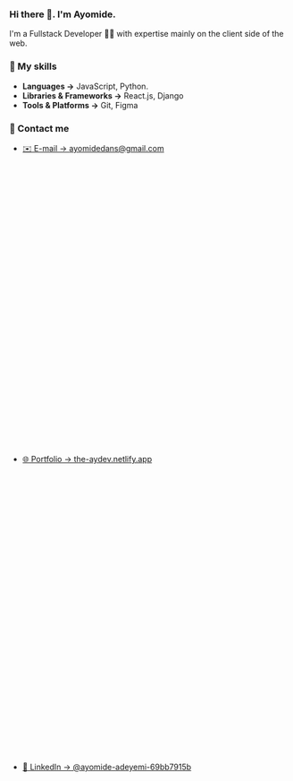### Hi there 👋. I'm Ayomide.

I'm a Fullstack Developer 👩‍💻 with expertise mainly on the client side of the web.

### 🚀 My skills

- **Languages →** JavaScript, Python.
- **Libraries & Frameworks →** React.js, Django
- **Tools & Platforms →** Git, Figma

### 👥 Contact me

- [✉️ E-mail → ayomidedans@gmail.com](mailto:ayomidedans@gmail.com) <?xml version="1.0" standalone="no"?>
<!DOCTYPE svg PUBLIC "-//W3C//DTD SVG 20010904//EN"
 "http://www.w3.org/TR/2001/REC-SVG-20010904/DTD/svg10.dtd">
<svg version="1.0" xmlns="http://www.w3.org/2000/svg"
 width="512.000000pt" height="512.000000pt" viewBox="0 0 512.000000 512.000000"
 preserveAspectRatio="xMidYMid meet">

<g transform="translate(0.000000,512.000000) scale(0.100000,-0.100000)"
fill="#000000" stroke="none">
<path d="M435 4473 c-203 -25 -360 -160 -416 -358 -12 -42 -14 -291 -14 -1555
0 -1264 2 -1513 14 -1555 47 -168 165 -290 330 -341 25 -8 101 -17 169 -21
l122 -6 0 1496 c0 824 2 1497 5 1497 2 0 434 -331 960 -735 l955 -735 955 735
c526 404 958 735 960 735 3 0 5 -673 5 -1497 l0 -1496 123 6 c67 4 143 13 168
21 165 51 283 173 330 341 21 75 21 3035 0 3110 -47 168 -165 290 -330 341
-25 8 -100 17 -166 20 l-120 6 -963 -761 -962 -761 -962 760 -963 760 -85 -1
c-47 -1 -98 -4 -115 -6z"/>
</g>
</svg>
- [🌐 Portfolio → the-aydev.netlify.app](https://the-aydev.netlify.app/)<?xml version="1.0" standalone="no"?>
<!DOCTYPE svg PUBLIC "-//W3C//DTD SVG 20010904//EN"
 "http://www.w3.org/TR/2001/REC-SVG-20010904/DTD/svg10.dtd">
<svg version="1.0" xmlns="http://www.w3.org/2000/svg"
 width="512.000000pt" height="512.000000pt" viewBox="0 0 512.000000 512.000000"
 preserveAspectRatio="xMidYMid meet">

<g transform="translate(0.000000,512.000000) scale(0.100000,-0.100000)"
fill="#000000" stroke="none">
<path d="M60 4831 c-14 -27 -14 -1835 0 -1862 7 -12 21 -19 40 -19 19 0 33 7
40 19 7 13 10 312 10 900 l0 881 488 0 487 0 183 -265 183 -265 1739 0 1740 0
0 -1925 0 -1925 -2410 0 -2410 0 0 1123 c0 1076 -1 1125 -18 1140 -24 22 -45
21 -65 -1 -16 -17 -17 -113 -17 -1171 0 -775 3 -1159 10 -1172 11 -19 49 -19
2500 -19 2451 0 2489 0 2500 19 14 27 14 4515 0 4542 -11 19 -49 19 -2500 19
-2451 0 -2489 0 -2500 -19z m4370 -296 l0 -215 -1442 0 -1443 0 -57 83 c-31
45 -97 142 -147 215 l-92 132 1591 0 1590 0 0 -215z"/>
<path d="M478 4509 c-25 -14 -24 -65 1 -79 12 -6 106 -10 235 -10 228 0 246 4
246 50 0 46 -18 50 -248 50 -129 0 -224 -5 -234 -11z"/>
<path d="M1265 3770 c-221 -33 -451 -162 -599 -336 -331 -388 -310 -966 49
-1329 384 -390 1017 -389 1396 2 187 192 281 418 283 678 1 128 -17 247 -41
271 -19 19 -57 18 -74 -2 -10 -13 -10 -29 0 -89 49 -293 -33 -570 -233 -782
-27 -29 -53 -53 -57 -53 -5 0 -9 29 -9 65 0 89 -29 161 -93 232 -53 57 -148
113 -194 113 -30 0 -38 18 -19 38 42 48 60 114 64 247 4 106 8 134 23 153 50
65 67 204 35 300 -27 81 -50 87 -140 37 l-71 -40 -190 -5 c-175 -5 -193 -7
-226 -28 -66 -41 -71 -62 -67 -330 3 -227 4 -239 27 -282 13 -25 29 -52 37
-61 12 -13 5 -18 -59 -37 -40 -12 -93 -37 -119 -57 -88 -65 -147 -188 -148
-305 l-1 -45 -72 76 c-40 42 -92 110 -116 153 -295 518 -15 1161 566 1303 100
24 305 22 403 -5 180 -49 312 -125 434 -251 68 -71 98 -85 124 -59 28 28 13
63 -55 132 -190 193 -414 293 -678 301 -66 2 -147 0 -180 -5z m365 -957 c0
-114 -17 -160 -73 -210 -98 -86 -253 -61 -322 51 -27 45 -30 59 -33 153 l-4
103 216 0 216 0 0 -97z m40 -374 c68 -15 138 -64 175 -123 28 -46 30 -57 33
-161 l4 -111 -88 -41 c-249 -117 -527 -116 -771 4 l-73 35 0 96 c0 114 12 159
57 211 42 50 90 79 145 90 64 13 459 13 518 0z"/>
<path d="M1290 2800 c-24 -24 -25 -32 -4 -76 44 -93 190 -100 244 -11 27 43
25 73 -4 92 -29 19 -54 10 -80 -30 -22 -34 -44 -32 -82 10 -37 40 -47 42 -74
15z"/>
<path d="M2727 3762 c-16 -17 -17 -136 -17 -1510 0 -1479 0 -1492 20 -1512 19
-19 33 -20 473 -20 427 0 455 1 470 18 20 22 22 53 5 70 -9 9 -120 12 -440 12
l-428 0 0 185 0 184 454 3 c443 3 455 4 483 24 15 11 38 36 51 54 21 31 22 43
22 199 0 186 -8 212 -72 251 -32 19 -52 20 -485 20 l-453 0 0 120 0 120 763 0
c743 0 763 1 795 20 64 39 72 65 72 251 0 156 -1 168 -22 199 -13 18 -36 43
-51 54 -28 21 -35 21 -793 24 l-764 3 0 114 0 115 448 0 c498 0 493 -1 539 69
22 32 23 44 23 200 0 194 -8 220 -80 258 -43 23 -45 23 -487 23 l-443 0 0 225
c0 212 -1 225 -19 235 -28 15 -46 12 -64 -8z m1601 -1354 c15 -15 17 -281 2
-309 -10 -19 -29 -19 -765 -19 l-755 0 0 170 0 170 753 0 c572 0 756 -3 765
-12z m-624 -784 c13 -12 16 -41 16 -150 0 -75 -5 -144 -10 -155 -10 -18 -26
-19 -450 -19 l-440 0 0 170 0 170 434 0 c382 0 436 -2 450 -16z"/>
<path d="M2216 3244 c-19 -18 -20 -38 -6 -65 21 -38 90 -14 90 31 0 24 -26 50
-50 50 -10 0 -26 -7 -34 -16z"/>
<path d="M65 2830 c-15 -16 -17 -26 -9 -48 8 -22 15 -27 44 -27 29 0 36 5 44
27 8 22 6 32 -9 48 -10 11 -26 20 -35 20 -9 0 -25 -9 -35 -20z"/>
<path d="M692 1628 c-19 -19 -14 -55 10 -72 20 -14 104 -16 714 -16 664 0 693
1 715 19 20 16 22 23 14 47 l-10 29 -716 3 c-548 2 -718 -1 -727 -10z"/>
<path d="M702 1364 c-31 -21 -26 -64 8 -81 31 -16 1363 -19 1404 -3 37 14 46
58 16 82 -21 17 -58 18 -714 18 -617 0 -694 -2 -714 -16z"/>
<path d="M698 829 c-21 -12 -24 -59 -6 -77 9 -9 183 -12 719 -12 630 0 709 2
723 16 21 21 20 47 -2 67 -17 16 -81 17 -718 17 -456 -1 -705 -4 -716 -11z"/>
<path d="M3798 796 c-14 -31 -5 -53 27 -68 21 -9 28 -8 45 7 39 35 20 85 -32
85 -20 0 -32 -7 -40 -24z"/>
<path d="M4000 801 c-16 -30 -12 -48 12 -65 19 -14 68 -16 334 -16 288 0 312
1 327 18 20 22 22 53 5 70 -9 9 -98 12 -340 12 -313 0 -328 -1 -338 -19z"/>
</g>
</svg>

- [👥 LinkedIn → @ayomide-adeyemi-69bb7915b](https://www.linkedin.com/in/ayomide-adeyemi-69bb7915b/)<?xml version="1.0" standalone="no"?>
<!DOCTYPE svg PUBLIC "-//W3C//DTD SVG 20010904//EN"
 "http://www.w3.org/TR/2001/REC-SVG-20010904/DTD/svg10.dtd">
<svg version="1.0" xmlns="http://www.w3.org/2000/svg"
 width="512.000000pt" height="512.000000pt" viewBox="0 0 512.000000 512.000000"
 preserveAspectRatio="xMidYMid meet">

<g transform="translate(0.000000,512.000000) scale(0.100000,-0.100000)"
fill="#000000" stroke="none">
<path d="M595 5109 c-151 -22 -270 -84 -386 -199 -69 -68 -94 -102 -127 -170
-84 -171 -77 29 -77 -2180 0 -2209 -7 -2009 77 -2180 59 -120 178 -239 298
-298 171 -84 -29 -77 2180 -77 2209 0 2009 -7 2180 77 68 33 102 59 171 127
68 69 94 103 127 171 84 171 77 -29 77 2180 0 2209 7 2009 -77 2180 -59 120
-178 239 -298 298 -172 84 35 77 -2145 78 -1072 1 -1967 -2 -2000 -7z m948
-969 c200 -62 335 -282 298 -485 -50 -275 -326 -435 -587 -342 -91 33 -190
121 -235 208 -111 218 -24 485 193 595 95 48 222 57 331 24z m1964 -1011 c370
-51 574 -294 629 -749 10 -86 13 -273 14 -738 l0 -624 -29 -29 -29 -29 -286 0
-286 0 -32 29 -33 29 -5 614 c-5 591 -6 615 -26 675 -58 170 -154 243 -319
243 -167 0 -281 -91 -343 -274 l-27 -81 -5 -588 -5 -589 -33 -29 -32 -29 -276
0 -276 0 -29 29 -29 29 0 1011 0 1011 29 32 29 33 269 3 c254 2 270 1 301 -18
43 -26 52 -54 52 -157 l0 -85 40 51 c149 188 422 274 737 230z m-1822 -35 c68
-32 65 25 65 -1064 0 -851 -2 -985 -15 -1010 -31 -59 -35 -60 -322 -60 -182 0
-270 4 -288 12 -57 26 -55 -19 -55 1063 0 685 3 1003 11 1016 5 11 25 29 42
39 29 18 52 20 280 20 206 0 255 -3 282 -16z"/>
</g>
</svg>


<!--
**the-aydev/the-aydev** is a ✨ _special_ ✨ repository because its `README.md` (this file) appears on your GitHub profile.

Here are some ideas to get you started:

- 🔭 I’m currently working on ...
- 🌱 I’m currently learning ...
- 👯 I’m looking to collaborate on ...
- 🤔 I’m looking for help with ...
- 💬 Ask me about ...
- 📫 How to reach me: ...
- 😄 Pronouns: ...
- ⚡ Fun fact: ...
-->
